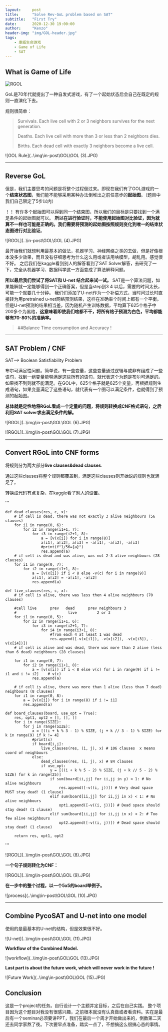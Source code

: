 ```yaml
---
layout:     post
title:      "Solve Rev-GoL problem based on SAT"
subtitle:   "First Try"
date:       2020-12-30 19:00:00
author:     "Kenzo"
header-img: "img/GOL-header.jpg"
tags:
    - 康威生命游戏
    - Game of Life
    - SAT 
---
```


## What is Game of Life

![RGOL](https://www.google.com/url?sa=i&url=https%3A%2F%2Fwww.ikea.com%2Fmx%2Fen%2Fp%2Fsmycka-artificial-flower-rose-red-60333586%2F&psig=AOvVaw0S4h6w-CYcnulhh5XUWdPv&ust=1609866311009000&source=images&cd=vfe&ved=0CAIQjRxqFwoTCNj427_hgu4CFQAAAAAdAAAAABAD)

GoL是70年代就提出了一种自发式游戏，有了一个起始状态后会自己在既定的规则一直演化下去。

规则很简单：

> Survivals. Each live cell with 2 or 3 neighbors survives for the next generation. 
>
> Deaths. Each live cell with more than 3 or less than 2 neighbors dies. 
>
> Births. Each dead cell with exactly 3 neighbors become a live cell. 

![GOL Rule](..\img\in-post\GOL\GOL (3).JPG)

---



## Reverse GoL

但是，我们主要思考的问题是将整个过程倒过来。即现在我们有了GOL游戏的一个**结束状态图**，我们能不能够采用某种办法倒堆出之前任意步的**起始图**。（题目中我们自己限定了5步以内）

！！ 有许多个起始图可以得到同一个结束图，所以我们的目标是只要找到一个满足条件的起始图就可以。 **所以在进行验证时，不能使用起始图对比验证，因为就算不一样也可能是正确的。我们需要将预测的起始图按照规则变化到唯一的结束状态图进行对比验证**。

![RGOL](..\in-post\GOL\GOL (4).JPG)

最开始我们就想利用最基本的做法，机器学习、神经网络之类的去做，但是好像根本没多少效果，而且没有仔细思考为什么这么用或者该用啥模型，胡乱用。感觉很不好。 之后我们在kaggle看到别人的解答看到了SAT Solver解答，去研究了一下，完全从机器学习、数据科学这一方面变成了算法解释问题。

**所以最后我们尝试了将SAT和 U-net 结合起来试一试。** SAT是一个算法问题，如果能解就一定能够得到一个正确答案，但是当step到3 4 以后，需要的时间太长，可能一个就要几十分钟。 我们们添加了U-net作为一个补偿方式，当时间过长时直接转为用pretrained u-net网络预测结果，这样在准确率个时间上都有一个平衡。 但是U-net预测的结果相当差，因为随机产生训练数据，平均算下625个格子中200多个为黑格，**这意味着即使我们啥都不干，将所有格子预测为白色，平均都能够有70-80%的准确率。**

> ##Balance Time consumption  and  Accuracy !



---



## SAT Problem / CNF

SAT--> Boolean Satisfiability Problem 

布尔可满足性问题。简单说，有一些变量，这些变量通过逻辑与或非有组成了一些语句，找到一组变量能够满足这些所有的语句，就代表这个为题是布尔可满足的。如果找不到则就不能满足。在GOL中，625个格子就是625个变量，再根据规则生成语句，如果变量满足了这些语句，就代表有一个图可以满足条件，也就得到了预测的起始图。

**总体就是定性地将RGoL看成一个定量的问题，将规则转换成CNF格式语句，之后利用SAT solver求出满足条件的解。**



![RGOL](..\img\in-post\GOL\GOL (6).JPG)



![RGOL](..\img\in-post\GOL\GOL (7).JPG)

---



## Convert RGoL into CNF forms

将规则分为两大部分**live clauses&dead clauses**.

通过这些clauses将整个规则都覆盖到，满足这些clauses则开始说的规则也就满足了。

转换成代码有点复杂，在kaggle看了别人的设置。

'''

	def dead_clauses(res, c, x):
	    # if cell is dead, there was not exactly 3 alive neighbours (56 clauses)
	    for i1 in range(0, 6):
	        for i2 in range(i1+1, 7):
	            for i3 in range(i2+1, 8):
	                a = [v(x[i]) for i in range(8)]
	                a[i1], a[i2], a[i3] = -a[i1], -a[i2], -a[i3]
	                #print(f"1/56={a}")
	                res.append(a)
	    # if cell is dead and was alive, was not 2-3 alive neighbours (28 clauses)
	    for i1 in range(0, 7):
	        for i2 in range(i1+1, 8):
	            a = [v(x[i]) if i < 8 else -v(c) for i in range(9)]
	            a[i1], a[i2] = -a[i1], -a[i2]
	            res.append(a)
	
	def live_clauses(res, c, x):
	    # if cell is alive, there was less then 4 alive neighbours (70 clauses)
	    
	    #cell live      prev   dead      prev neighbours 3
	    #                       live         2 or 3
	    for i1 in range(0, 5):
	        for i2 in range(i1+1, 6):
	            for i3 in range(i2+1, 7):
	                for i4 in range(i3+1, 8):
	                    #from each 4 at least 1 was dead
	                    res.append([-v(x[i1]), -v(x[i2]), -v(x[i3]), -v(x[i4])])
	    # if cell is alive and was dead, there was more than 2 alive (less than 6 dead) neighbours (28 clauses)
	    
	    for i1 in range(0, 7):
	        for i2 in range(i1+1, 8):
	            a = [v(x[i]) if i < 8 else v(c) for i in range(9) if i != i1 and i != i2]    # v(c)
	            res.append(a)
	    
	    # if cell is alive, there was more than 1 alive (less than 7 dead) neighbours (8 clauses)
	    for i1 in range(0, 8):
	        a = [v(x[i]) for i in range(8) if i != i1]
	        res.append(a)
	
	def board_clauses(board, use_opt = True):
	    res, opt1, opt2 = [], [], []
	    for i in range(SIZE):
	        for j in range(SIZE):
	            x = [((i + k % 3 - 1) % SIZE, (j + k // 3 - 1) % SIZE) for k in range(9) if k != 4]
	            #print(x)
	            if board[i,j]:
	                live_clauses(res, (i, j), x) # 106 clauses  x means coord of neighbours
	            else:
	                dead_clauses(res, (i, j), x) # 84 clauses
	                if use_opt:
	                    y = [((i + k % 5 - 2) % SIZE, (j + k // 5 - 2) % SIZE) for k in range(25)]
	                    if sum(board[ii,jj] for ii,jj in y) < 1: # No alive neighbours
	                        res.append([-v((i, j))]) # Very dead space MUST stay dead! (1 clause)
	                    elif sum(board[ii,jj] for ii,jj in x) < 1: # No alive neighbours
	                        opt1.append([-v((i, j))]) # Dead space should stay dead! (1 clause)
	                    elif sum(board[ii,jj] for ii,jj in x) < 2: # Too few alive neighbours
	                        opt2.append([-v((i, j))]) # Dead space should stay dead! (1 clause)
	           
	    return res, opt1, opt2
'''

![RGOL](..\img\in-post\GOL\GOL (8).JPG)



**一个句子规则转化为CNF：**

![RGOL](..\img\in-post\GOL\GOL (9).JPG)



**在一步中的整个过程，以一个5x5的board举例子。**

![process](..\img\in-post\GOL\GOL (10).JPG)





---



## Combine PycoSAT and U-net into one model

使用的是最基本的U-net的结构，但是效果很不好。

![U-net](..\img\in-post\GOL\GOL (11).JPG)



**Workflow of the Combined Model.**

![workflow](..\img\in-post\GOL\GOL (13).JPG)



**Last part is about the future work, which will never work in the future !**

![Future Work](..\img\in-post\GOL\GOL (15).JPG)



## Conclusion

这是一个project的任务。自行设计一个主题并定目标，之后在自己实践。 整个项目因为这个题目对我没有很感兴趣，之前根本就没有认真做或者看资料。实在是最后有一个seminar必须要讲PPT，我们在最后一个周才开始做出来的，倒数第二天还去同学家熬了夜。下次要早点准备，踏实一点了，不想搞这么很搞心态的事情。

